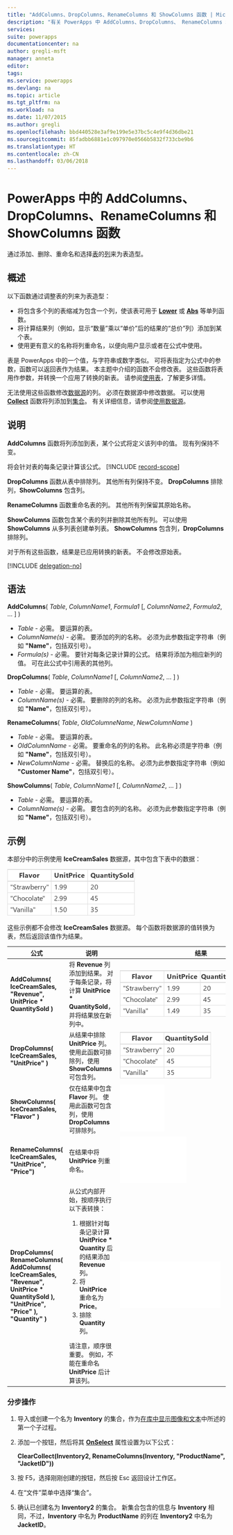 ```yaml
---
title: "AddColumns、DropColumns、RenameColumns 和 ShowColumns 函数 | Microsoft 文档"
description: "有关 PowerApps 中 AddColumns、DropColumns、 RenameColumns 和 ShowColumns 函数的参考信息，包括语法和示例"
services: 
suite: powerapps
documentationcenter: na
author: gregli-msft
manager: anneta
editor: 
tags: 
ms.service: powerapps
ms.devlang: na
ms.topic: article
ms.tgt_pltfrm: na
ms.workload: na
ms.date: 11/07/2015
ms.author: gregli
ms.openlocfilehash: bbd440528e3af9e199e5e37bc5c4e9f4d36dbe21
ms.sourcegitcommit: 85fadbb6881e1c097970e0566b5832f733cbe9b6
ms.translationtype: HT
ms.contentlocale: zh-CN
ms.lasthandoff: 03/06/2018
---
```

# <a name="addcolumns-dropcolumns-renamecolumns-and-showcolumns-functions-in-powerapps"></a>PowerApps 中的 AddColumns、DropColumns、RenameColumns 和 ShowColumns 函数
通过添加、删除、重命名和选择[表](../working-with-tables.md)的[列](../working-with-tables.md#columns)来为表造型。

## <a name="overview"></a>概述
以下函数通过调整表的列来为表造型：

* 将包含多个列的表缩减为包含一个列，使该表可用于 **[Lower](function-lower-upper-proper.md)** 或 **[Abs](function-numericals.md)** 等单列函数。  
* 将计算结果列（例如，显示“数量”乘以“单价”后的结果的“总价”列）添加到某个表。
* 使用更有意义的名称将列重命名，以便向用户显示或者在公式中使用。

表是 PowerApps 中的一个值，与字符串或数字类似。  可将表指定为公式中的参数，函数可以返回表作为结果。 本主题中介绍的函数不会修改表。 这些函数将表用作参数，并转换一个应用了转换的新表。  请参阅[使用表](../working-with-tables.md)，了解更多详情。  

无法使用这些函数修改[数据源](../working-with-data-sources.md)的列。 必须在数据源中修改数据。 可以使用 **[Collect](function-clear-collect-clearcollect.md)** 函数将列添加到[集合](../working-with-data-sources.md#collections)。  有关详细信息，请参阅[使用数据源](../working-with-data-sources.md)。  

## <a name="description"></a>说明
**AddColumns** 函数将列添加到表，某个公式将定义该列中的值。 现有列保持不变。

将会针对表的每条记录计算该公式。
[!INCLUDE [record-scope](../includes/record-scope.md)]

**DropColumns** 函数从表中排除列。  其他所有列保持不变。 **DropColumns** 排除列，**ShowColumns** 包含列。

**RenameColumns** 函数重命名表的列。 其他所有列保留其原始名称。

**ShowColumns** 函数包含某个表的列并删除其他所有列。 可以使用 **ShowColumns** 从多列表创建单列表。  **ShowColumns** 包含列，**DropColumns** 排除列。  

对于所有这些函数，结果是已应用转换的新表。  不会修改原始表。

[!INCLUDE [delegation-no](../includes/delegation-no.md)]

## <a name="syntax"></a>语法
**AddColumns**( *Table*, *ColumnName1*, *Formula1* [, *ColumnName2*, *Formula2*, ... ] )

* *Table* - 必需。  要运算的表。
* *ColumnName(s)* - 必需。 要添加的列的名称。  必须为此参数指定字符串（例如 **"Name"**，包括双引号）。
* *Formula(s)* - 必需。  要针对每条记录计算的公式。 结果将添加为相应新列的值。 可在此公式中引用表的其他列。

**DropColumns**( *Table*, *ColumnName1* [, *ColumnName2*, ... ] )

* *Table* - 必需。  要运算的表。
* *ColumnName(s)* - 必需。 要删除的列的名称。 必须为此参数指定字符串（例如 **"Name"**，包括双引号）。

**RenameColumns**( *Table*, *OldColumneName*, *NewColumnName* )

* *Table* - 必需。  要运算的表。
* *OldColumnName* - 必需。 要重命名的列的名称。 此名称必须是字符串（例如 **"Name"**，包括双引号）。
* *NewColumnName* - 必需。 替换后的名称。 必须为此参数指定字符串（例如 **"Customer Name"**，包括双引号）。

**ShowColumns**( *Table*, *ColumnName1* [, *ColumnName2*, ... ] )

* *Table* - 必需。  要运算的表。
* *ColumnName(s)* - 必需。 要包含的列的名称。 必须为此参数指定字符串（例如 **"Name"**，包括双引号）。

## <a name="examples"></a>示例
本部分中的示例使用 **IceCreamSales** 数据源，其中包含下表中的数据：

![](media/function-table-shaping/icecream.png)

这些示例都不会修改 **IceCreamSales** 数据源。 每个函数将数据源的值转换为表，然后返回该值作为结果。

| 公式 | 说明 | 结果 |
| --- | --- | --- |
| **AddColumns( IceCreamSales, "Revenue", UnitPrice * QuantitySold )** |将 **Revenue** 列添加到结果。  对于每条记录，将计算 **UnitPrice * QuantitySold**，并将结果放在新列中。 |<style> img { max-width: none; } </style> ![](media/function-table-shaping/icecream-add-revenue.png) |
| **DropColumns( IceCreamSales, "UnitPrice" )** |从结果中排除 **UnitPrice** 列。 使用此函数可排除列，使用 **ShowColumns** 可包含列。 |![](media/function-table-shaping/icecream-drop-price.png) |
| **ShowColumns( IceCreamSales, "Flavor" )** |仅在结果中包含 **Flavor** 列。 使用此函数可包含列，使用 **DropColumns** 可排除列。 |![](media/function-table-shaping/icecream-select-flavor.png) |
| **RenameColumns( IceCreamSales, "UnitPrice", "Price")** |在结果中将 **UnitPrice** 列重命名。 |![](media/function-table-shaping/icecream-rename-price.png) |
| **DropColumns(<br>RenameColumns(<br>AddColumns( IceCreamSales, "Revenue",<br>UnitPrice * QuantitySold ),<br>"UnitPrice", "Price" ),<br>"Quantity" )** |从公式内部开始，按顺序执行以下表转换： <ol><li>根据针对每条记录计算 **UnitPrice * Quantity** 后的结果添加 **Revenue** 列。<li>将 **UnitPrice** 重命名为 **Price**。<li>排除 **Quantity** 列。</ol>  请注意，顺序很重要。 例如，不能在重命名 **UnitPrice** 后计算该列。 |![](media/function-table-shaping/icecream-all-transforms.png) |

### <a name="step-by-step"></a>分步操作
1. 导入或创建一个名为 **Inventory** 的集合，作为[在库中显示图像和文本](../show-images-text-gallery-sort-filter.md)中所述的第一个子过程。
2. 添加一个按钮，然后将其 **[OnSelect](../controls/properties-core.md)** 属性设置为以下公式：
   
    **ClearCollect(Inventory2, RenameColumns(Inventory, "ProductName", "JacketID"))**
3. 按 F5，选择刚刚创建的按钮，然后按 Esc 返回设计工作区。
4. 在“文件”菜单中选择“集合”。
5. 确认已创建名为 **Inventory2** 的集合。 新集合包含的信息与 **Inventory**  相同，不过，**Inventory** 中名为 **ProductName** 的列在 **Inventory2** 中名为 **JacketID**。

